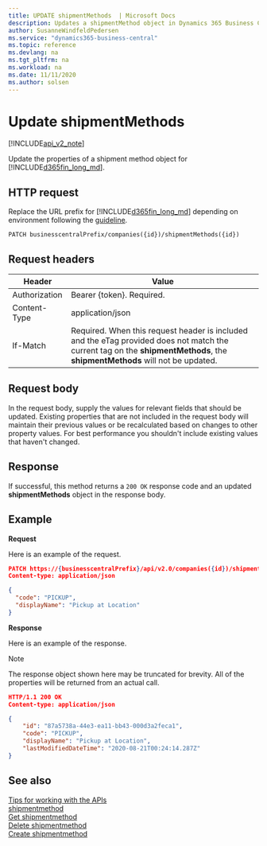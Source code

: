 ```yaml
---
title: UPDATE shipmentMethods  | Microsoft Docs
description: Updates a shipmentMethod object in Dynamics 365 Business Central.
author: SusanneWindfeldPedersen
ms.service: "dynamics365-business-central"
ms.topic: reference
ms.devlang: na
ms.tgt_pltfrm: na
ms.workload: na
ms.date: 11/11/2020
ms.author: solsen
---
```


# Update shipmentMethods

[!INCLUDE[api_v2_note](../../includes/api_v2_note.md)]

Update the properties of a shipment method object for [!INCLUDE[d365fin_long_md](../../includes/d365fin_long_md.md)].

## HTTP request
Replace the URL prefix for [!INCLUDE[d365fin_long_md](../../includes/d365fin_long_md.md)] depending on environment following the [guideline](../../v2.0/endpoints-apis-for-dynamics.md).
```
PATCH businesscentralPrefix/companies({id})/shipmentMethods({id})
```

## Request headers

|Header|Value|
|------|-----|
|Authorization |Bearer {token}. Required.|
|Content-Type  |application/json|
|If-Match      |Required. When this request header is included and the eTag provided does not match the current tag on the **shipmentMethods**, the **shipmentMethods** will not be updated. |

## Request body
In the request body, supply the values for relevant fields that should be updated. Existing properties that are not included in the request body will maintain their previous values or be recalculated based on changes to other property values. For best performance you shouldn't include existing values that haven't changed.

## Response
If successful, this method returns a ```200 OK``` response code and an updated **shipmentMethods** object in the response body.

## Example

**Request**

Here is an example of the request.
```json
PATCH https://{businesscentralPrefix}/api/v2.0/companies({id})/shipmentMethods({id})
Content-type: application/json

{
  "code": "PICKUP",
  "displayName": "Pickup at Location"  
}
```

**Response**

Here is an example of the response. 

> [!NOTE]  
>   The response object shown here may be truncated for brevity. All of the properties will be returned from an actual call.

```json
HTTP/1.1 200 OK
Content-type: application/json

{
    "id": "87a5738a-44e3-ea11-bb43-000d3a2feca1",
    "code": "PICKUP",
    "displayName": "Pickup at Location",
    "lastModifiedDateTime": "2020-08-21T00:24:14.287Z"
}
```

## See also
[Tips for working with the APIs](/dynamics365/business-central/dev-itpro/developer/devenv-connect-apps-tips)    
[shipmentmethod](../resources/dynamics_shipmentmethod.md)    
[Get shipmentmethod](dynamics_shipmentmethod_Get.md)    
[Delete shipmentmethod](dynamics_shipmentmethod_Delete.md)    
[Create shipmentmethod](dynamics_shipmentmethod_Create.md)    
